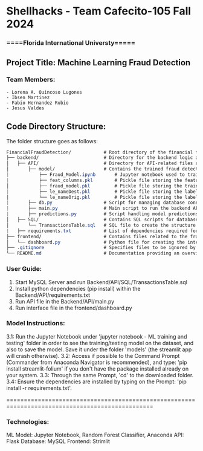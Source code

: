 # Shellhacks - Team Cafecito-105 Fall 2024
### ====Florida International Universty=====

## Project Title: Machine Learning Fraud Detection 

### Team Members:
	- Lorena A. Quincoso Lugones
	- Ibsen Martinez
	- Fabio Hernandez Rubio
	- Jesus Valdes


## Code Directory Structure:
The folder structure goes as follows:
```css
FinancialFraudDetection/        	# Root directory of the financial fraud detection project
├── backend/                    	# Directory for the backend logic and API for the project
│   ├── API/                    	# Directory for API-related files and model handling
│       ├── model/              	# Contains the trained fraud detection model and associated files
|           ├── Fraud_Model.ipynb   	# Jupyter notebook used to train and analyze the fraud detection model
|           ├── feat_columns.pkl    	# Pickle file storing the feature columns used for training
│           ├── fraud_model.pkl     	# Pickle file storing the trained fraud detection model
|           ├── le_nameDest.pkl     	# Pickle file storing the label encoder for destination names
│           └── le_nameOrig.pkl     	# Pickle file storing the label encoder for origin names
|       ├── db.py                  	# Script for managing database connections and functions
|       ├── main.py                	# Main script to run the backend API server (routes with methods and helper methods)
|       ├── predictions.py         	# Script handling model predictions methods
│   ├── SQL/                       	# Contains SQL scripts for database setup
│       └── TransactionsTable.sql  	# SQL file to create the structure of the transactions table
|   ├── requirements.txt           	# List of dependencies required for the backend
├── frontend/                      	# Contains files related to the frontend UI
│   └── dashboard.py               	# Python file for creating the interface using strimlit
├── .gitignore                     	# Specifies files to be ignored by Git version control
└── README.md                      	# Documentation providing an overview and instructions for the project
```


### User Guide:

1. Start MySQL Server and run Backend/API/SQL/TransactionsTable.sql
2. Install python dependencies (pip install) within the Backend/API/requirements.txt
3. Run API file in the Backend/API/main.py
4. Run interface file in the frontend/dashboard.py


### Model Instructions:

3.1: Run the Jupyter Notebook under 'jupyter notebook - ML training and testing' folder in order to see the training/testing model on the dataset, and also to save the model. Save it under the folder 'models' (the streamlit app will crash otherwise).
3.2: Access if possible to the Command Prompt (Commander from Anaconda Navigator is recommended), and type: 'pip install streamlit-folium' if you don't have the package installed already on your system.
3.3: Through the same Prompt, 'cd' to the downloaded folder.
3.4: Ensure the dependencies are installed by typing on the Prompt: 'pip install -r requirements.txt'.


================================================================================================

### Technologies:
ML Model: Jupyter Notebook, Random Forest Classifier, Anaconda
API: Flask
Database: MySQL
Frontend: Strimlit


